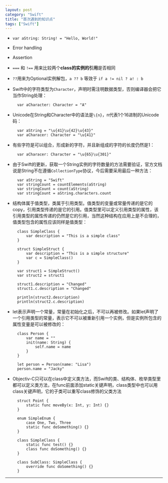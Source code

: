 ```yaml
---
layout: post
category: "Swift"
title: "首次遇到的知识点"
tags: ["Swift"]
---
```


* `var aString: String! = "Hello, World!"`

* Error handling

* Assertion

* `===` 和 `!==` 用来比较两个**class的实例的引用**是否相同 

*  `??`用来为Optional实例解包，`a ?? b` 等效于 `if a != nil ? a! : b`

* Swift中的字符类型为`Character`，声明时需注明数据类型，否则编译器会把它当作String处理：

        var aCharacter: Character = "A"

* Unicode在String和Character中的语法是`\{n}`，n代表1个16进制的Unicode码：
    
        var aString = "\u{41}\u{42}\u{43}"
        var aCharacer: Character = "\u{41}"

* 有些字符是可以组合，形成新的字符，并且新组成的字符的长度仍然是1：

        var aCharacer: Character = "\u{65}\u{301}"

* 由于Swift的更新，获取一个String实例的字符数量的方法需要验证，官方文档说是String不在遵循`CollectionType`协议，今后需要采用最后一种方法：
        
        var aString = "Swift"
        var stringCount = countElements(aString)
        var stringCount = count(aString)
        var stringCount = aString.characters.count        

* 结构体属于值类型，类属于引用类型。值类型的变量或常量传递的是它的copy，引用类型传递的是它的引用。值类型里可以定义引用类型的属性，该引用类型的属性传递的仍然是它的引用，当然这种结构在应用上是不合理的，值类型包含的属性应该同样是值类型：
        
        class SimpleClass {
            var description = "This is a simple class"
        } 

        struct SimpleStruct {
            var description = "This is a simple structure"
            var c = SimpleClass()
        }  

        var struct1 = SimpleStruct()
        var struct2 = struct1

        struct1.description = "Changed"
        struct1.c.description = "Changed"

        println(struct2.description)
        println(struct2.c.description)

* let表示声明一个常量，常量在初始化之后，不可以再被修改。如果let声明了一个引用类型的常量，表示它不可以被重新引用一个实例，但是实例所包含的属性变量是可以被修改的：

        class Person {
            var name = ""
            init(name: String) {
                self.name = name
            }
        }

        let person = Person(name: "Lisa")
        person.name = "Jacky"

* Objectiv-C只可以在class中定义类方法，而Swift的类、结构体、枚举类型里都可以定义类方法，在func前面添加static关键声明，class类型中也可以用class关键声明，它的子类可以重写class修饰的父类方法

        struct Point {
            static func moveBy(x: Int, y: Int) {}
        }

        enum SimpleEnum {
            case One, Two, Three
            static func doSomething() {}
        }

        class SimpleClass {
            static func test() {}
            class func doSomething() {}
        }

        class SubClass: SimpleClass {
            override func doSomething() {}
        }
        

*******************************